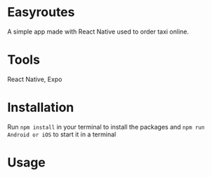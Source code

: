 # Easyroutes
A simple app made with React Native used to order taxi online.
# Tools
React Native, Expo
# Installation
Run ``` npm install ``` in your terminal to install the packages and ``` npm run Android or iOS ``` to start it in a terminal
# Usage
